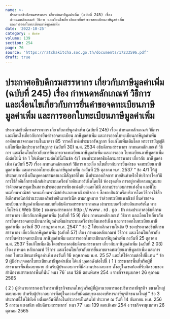 ```yaml
---
name: >-
  ประกาศอธิบดีกรมสรรพากร เกี่ยวกับภาษีมูลค่าเพิ่ม (ฉบับที่ 245) เรื่อง
  กำหนดหลักเกณฑ์ วิธีการ และเงื่อนไขเกี่ยวกับการยื่นคำขอจดทะเบียนภาษีมูลค่าเพิ่ม
  และการออกใบทะเบียนภาษีมูลค่าเพิ่ม
date: '2022-10-25'
category: ง พิเศษ
volume: 139
section: 254
page: 76
source: 'https://ratchakitcha.soc.go.th/documents/17233596.pdf'
draft: true
---
```


# ประกาศอธิบดีกรมสรรพากร เกี่ยวกับภาษีมูลค่าเพิ่ม (ฉบับที่ 245) เรื่อง กำหนดหลักเกณฑ์ วิธีการ และเงื่อนไขเกี่ยวกับการยื่นคำขอจดทะเบียนภาษีมูลค่าเพิ่ม และการออกใบทะเบียนภาษีมูลค่าเพิ่ม

ประกาศอธิบดีกรมสรรพากร เกี่ยวกับภาษีมูลค่าเพิ่ม (ฉบับที่ 245) เรื่อง กำหนดหลักเกณฑ์ วิธีการ และเงื่อนไขเกี่ยวกับการยื่นคำขอจดทะเบียน ภาษีมูลค่าเพิ่ม และการออกใบทะเบียนภาษีมูลค่าเพิ่ม อาศัยอานาจตามความในมาตรา 85 วรรคสี่ แห่งประมวลรัษฎากร ซึ่งแก้ไขเพิ่มเติมโดย พระราชบัญญัติแก้ไขเพิ่มเติมประมวลรัษฎากร (ฉบับที่ 30) พ.ศ. 2534 อธิบดีกรมสรรพากร กาหนดหลักเกณฑ์ วิธีการ และเงื่อนไขเกี่ยวกับการยื่นคาขอจดทะเบียนภาษีมูลค่าเพิ่ม และการออก ใบทะเบียนภาษีมูลค่าเพิ่ม ดังต่อไปนี้ ข้อ 1 ให้เพิ่มความต่อไปนี้เป็นข้อ 4/1 ของประกาศอธิบดีกรมสรรพากร เกี่ยวกับ ภาษีมูลค่าเพิ่ม (ฉบับที่ 57) เรื่อง กาหนดหลักเกณฑ์ วิธีการ และเงื่อ นไขเกี่ยวกับการยื่นคำขอ จดทะเบียนภาษีมูลค่าเพิ่ม และการออกใบทะเบียนภาษีมูลค่าเพิ่ม ลงวันที่ 25 ตุลาคม พ.ศ. 2537 “ ข้อ 4/1 ให้ผู้ประกอบการซึ่งเป็นบุคคลธรรมดาและมีสัญชาติไทย ซึ่งประกอบกิจการ ขายสินค้าหรือให้บริการโดยวิธีการใช้สื่ออิเล็กทรอนิกส์ผ่านระบบเครือข่ ำยอินเทอร์เน็ตโดยใช้ ห้องชุดเพื่อ การอยู่อาศัยตามกฎหมายว่าด้วยอาคารชุดเป็นสถานประกอบการเพียงแห่งเดียวและไม่มี สถานประกอบการแห่งอื่น และมีใบทะเบียนพาณิชย์ จดทะเบียนพาณิชย์ประกอบพาณิชยกิจกา ร ซื้อขายสินค้าหรือบริการโดยวิธีการใช้สื่ออิเล็กทรอนิกส์ผ่านระบบเครือข่ายอินเทอร์เน็ต ตามกฎหมาย ว่าด้วยทะเบียนพาณิชย์ ยื่นคำขอจดทะเบียนภาษีมูลค่าเพิ่มตามแบบที่อธิบดีกรมสรรพากรกาหนด ผ่านระบบเครือข่ายอินเทอร์เน็ต ทางเว็บไซต์ ( Web Site ) ของกรมสรรพากร http :// www . rd . go . th ตามประกาศอธิบดีกรมสรรพากร เกี่ยวกับภาษีมูลค่าเพิ่ม (ฉบับที่ 15 9) เรื่อง กาหนดหลักเกณฑ์ วิธีการ และเงื่อนไขเกี่ยวกับการยื่นคาขอจดทะเบียนภาษีมูลค่าเพิ่มผ่านระบบเครือข่ายอินเทอร์เน็ต และการออกใบทะเบียนภาษีมูลค่าเพิ่ม ลงวันที่ 30 กรกฎาคม พ.ศ. 2547 ” ข้อ 2 ให้ยกเลิกความในข้อ 9 ของประกาศอธิบดีกรมสรรพากร เกี่ยวกับภาษีมูลค่าเพิ่ม (ฉบับที่ 57) เรื่อง กำหนดหลักเกณฑ์ วิธีการ และเงื่อนไขเกี่ยวกับการยื่นคำขอจดทะเบียน ภาษีมูลค่าเพิ่ม และการออกใบทะเบียนภาษีมูลค่าเพิ่ม ลงวันที่ 25 ตุลาคม พ.ศ. 2537 ซึ่งแก้ไขเพิ่มเติมโดยประกาศอธิบดีกรมสรรพากร เกี่ยวกับภาษีมูลค่าเพิ่ม (ฉบับที่ 2 03) เรื่อง กาหนด หลักเกณฑ์ วิธีการ และเงื่อนไขเกี่ยวกับการยื่นคาขอจดทะเบียนภาษีมูลค่าเพิ่ม และการออก ใบทะเบียนภาษีมูลค่าเพิ่ม ลงวันที่ 16 พฤษภาคม พ.ศ. 25 57 และให้ใช้ความต่อไปนี้แทน “ ข้อ 9 ผู้มีอำนาจออกใบทะเบียนภาษีมูลค่าเพิ่ม ได้แก่ บุคคลดังต่อไปนี้ ( 1 ) สรรพากรพื้นที่หรือผู้ที่สรรพากรพื้นที่มอบหมาย สำหรับผู้ประกอบการที่มีสถานประกอบการ ตั้งอยู่ในเขตท้องที่รับผิดชอบของสำนักงานสรรพากรพื้นที่นั้น ้ หนา 76 ่ เลม 139 ตอนพิเศษ 254 ง ราชกิจจานุเบกษา 26 ตุลาคม 2565

( 2 ) ผู้อำนวยการกองบริหารภาษีธุรกิจขนาดใหญ่หรือผู้ที่ผู้อานวยการกองบริหารภาษีธุรกิจ ขนาดใหญ่มอบหมาย สำหรับผู้ประกอบการที่อยู่ในความรับผิดชอบของกองบริหารภาษีธุรกิจขนาดใหญ่ ” ข้อ 3 ประกาศนี้ให้ใช้บังคั บตั้งแต่วันที่ที่ลงในประกาศเป็นต้นไป ประกาศ ณ วันที่ 14 กันยายน พ.ศ. 256 5 ลวรณ แสงสนิท อธิบดีกรมสรรพากร ้ หนา 77 ่ เลม 139 ตอนพิเศษ 254 ง ราชกิจจานุเบกษา 26 ตุลาคม 2565
